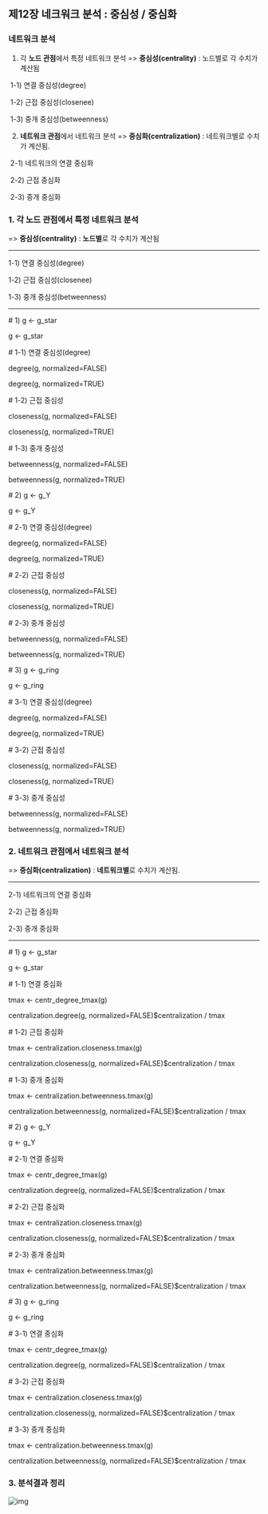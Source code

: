 ## 제12장 네크워크 분석 : 중심성 / 중심화



### 네트워크 분석

1. 각 **노드 관점**에서 특정 네트워크 분석 => **중심성(centrality)** : 노드별로 각 수치가 계산됨

​    1-1) 연결 중심성(degree)

​    1-2) 근접 중심성(closenee)

​    1-3) 중개 중심성(betweenness)



2. **네트워크 관점**에서 네트워크 분석 => **중심화(centralization)** : 네트워크별로 수치가 계산됨.

​    2-1) 네트워크의 연결 중심화

​    2-2) 근접 중심화

​    2-3) 중개 중심화



### 1. 각 노드 관점에서 특정 네트워크 분석 

=> **중심성(centrality)** : **노드별**로 각 수치가 계산됨

------

1-1) 연결 중심성(degree)

1-2) 근접 중심성(closenee)

1-3) 중개 중심성(betweenness)

-------------





\# 1) g <- g_star



g <- g_star



\# 1-1) 연결 중심성(degree)

degree(g, normalized=FALSE)

degree(g, normalized=TRUE)



\# 1-2) 근접 중심성

closeness(g, normalized=FALSE)

closeness(g, normalized=TRUE)



\# 1-3) 중개 중심성

betweenness(g, normalized=FALSE)

betweenness(g, normalized=TRUE)





\# 2) g <- g_Y



g <- g_Y



\# 2-1) 연결 중심성(degree)

degree(g, normalized=FALSE)

degree(g, normalized=TRUE)



\# 2-2) 근접 중심성

closeness(g, normalized=FALSE)

closeness(g, normalized=TRUE)



\# 2-3) 중개 중심성

betweenness(g, normalized=FALSE)

betweenness(g, normalized=TRUE)





\# 3) g <- g_ring



g <- g_ring



\# 3-1) 연결 중심성(degree)

degree(g, normalized=FALSE)

degree(g, normalized=TRUE)



\# 3-2) 근접 중심성

closeness(g, normalized=FALSE)

closeness(g, normalized=TRUE)



\# 3-3) 중개 중심성

betweenness(g, normalized=FALSE)

betweenness(g, normalized=TRUE)





### 2. 네트워크 관점에서 네트워크 분석 

=> **중심화(centralization)** : **네트워크별**로 수치가 계산됨.

------

2-1) 네트워크의 연결 중심화

2-2) 근접 중심화

2-3) 중개 중심화

------------

\# 1) g <- g_star



g <- g_star



\# 1-1) 연결 중심화

tmax <- centr_degree_tmax(g)

centralization.degree(g, normalized=FALSE)$centralization / tmax



\# 1-2) 근접 중심화

tmax <- centralization.closeness.tmax(g)

centralization.closeness(g, normalized=FALSE)$centralization / tmax 



\# 1-3) 중개 중심화

tmax <- centralization.betweenness.tmax(g)

centralization.betweenness(g, normalized=FALSE)$centralization / tmax



\# 2) g <- g_Y



g <- g_Y



\# 2-1) 연결 중심화

tmax <- centr_degree_tmax(g)

centralization.degree(g, normalized=FALSE)$centralization / tmax



\# 2-2) 근접 중심화

tmax <- centralization.closeness.tmax(g)

centralization.closeness(g, normalized=FALSE)$centralization / tmax 



\# 2-3) 중개 중심화

tmax <- centralization.betweenness.tmax(g)

centralization.betweenness(g, normalized=FALSE)$centralization / tmax



\# 3) g <- g_ring



g <- g_ring



\# 3-1) 연결 중심화

tmax <- centr_degree_tmax(g)

centralization.degree(g, normalized=FALSE)$centralization / tmax



\# 3-2) 근접 중심화

tmax <- centralization.closeness.tmax(g)

centralization.closeness(g, normalized=FALSE)$centralization / tmax 



\# 3-3) 중개 중심화

tmax <- centralization.betweenness.tmax(g)

centralization.betweenness(g, normalized=FALSE)$centralization / tmax





### 3. 분석결과 정리



![img](http://cyber.mokwon.ac.kr/lmsdata/business/course/2018_1_2161333_11/COMF_1805211033413bb70dae.gif)


